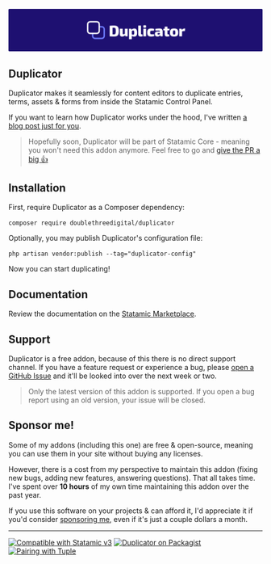 <!-- statamic:hide -->

![Banner](./banner.png)

## Duplicator

<!-- /statamic:hide -->

Duplicator makes it seamlessly for content editors to duplicate entries, terms, assets & forms from inside the Statamic Control Panel.

If you want to learn how Duplicator works under the hood, I've written [a blog post just for you](https://duncanmcclean.com/under-the-hood-of-the-duplicator-addon?ref=duplicator-readme).

> Hopefully soon, Duplicator will be part of Statamic Core - meaning you won't need this addon anymore. Feel free to go and [give the PR a big 👍](https://github.com/statamic/cms/pull/6307)

## Installation

First, require Duplicator as a Composer dependency:

```
composer require doublethreedigital/duplicator
```

Optionally, you may publish Duplicator's configuration file:

```
php artisan vendor:publish --tag="duplicator-config"
```

Now you can start duplicating!

## Documentation

Review the documentation on the [Statamic Marketplace](https://statamic.com/addons/double-three-digital/duplicator/docs).

## Support

Duplicator is a free addon, because of this there is no direct support channel. If you have a feature request or experience a bug, please [open a GitHub Issue](https://github.com/doublethreedigital/duplicator/issues/new/choose) and it'll be looked into over the next week or two.

> Only the latest version of this addon is supported. If you open a bug report using an old version, your issue will be closed.

## Sponsor me!

Some of my addons (including this one) are free & open-source, meaning you can use them in your site without buying any licenses.

However, there is a cost from my perspective to maintain this addon (fixing new bugs, adding new features, answering questions). That all takes time. I've spent over **10 hours** of my own time maintaining this addon over the past year.

If you use this software on your projects & can afford it, I'd appreciate it if you'd consider [sponsoring me](https://github.com/sponsors/duncanmcclean), even if it's just a couple dollars a month.

<!-- statamic:hide -->

---

<p>
<a href="https://statamic.com"><img src="https://img.shields.io/badge/Statamic-3.3+-FF269E?style=for-the-badge" alt="Compatible with Statamic v3"></a>
<a href="https://packagist.org/packages/doublethreedigital/duplicator/stats"><img src="https://img.shields.io/packagist/v/doublethreedigital/duplicator?style=for-the-badge" alt="Duplicator on Packagist"></a>
<a href="https://tuple.app"><img src="https://img.shields.io/badge/Pairing%20with-Tuple-5A67D8?style=for-the-badge" alt="Pairing with Tuple"></a>
</p>

<!-- /statamic:hide -->

